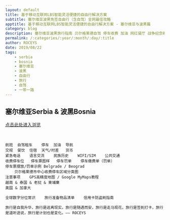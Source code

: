 ```yaml
---
layout: default
title: 基于移动互联网LBS智能灵活便捷的自由行解决方案
subtitle: 塞尔维亚波黑免签自由行（含自驾）全网最佳攻略
apptitle: 基于移动互联网LBS智能灵活便捷的自由行解决方案 - 塞尔维亚与波黑篇
category: blog
description: 塞尔维亚波黑旅行指南 贝尔格莱德自驾 停车收费 加油 网红餐厅 战争纪念碑 墓地 奥运会 萨拉热窝冬奥会滑雪场颁奖 超越LP孤独星球 罗密欧与朱丽叶 香港歌手 欧元 第纳尔 可兑换马可汇率 人民币
permalink: /:categories/:year/:month/:day/:title
author: ROCEYS
date: 2019/08/22
tags:
    - serbia
    - bosnia
    - 塞尔维亚
    - 波黑
    - 自由行
    - 旅行
    - 自驾
    - 一带一路
---
```

## 塞尔维亚Serbia & 波黑Bosnia

[点击此处进入浏览](https://roceys.cn/travel)

<br>

```
航班	自驾租车	停车	加油	导航
交规	餐饮	住宿	天气/时差	货币
紧急电话	语言交流	民族历史	WIFI/SIM	公共交通
收费停车位	停车票图样	停车罚单	停车缴费单（罚单）
停车票摆放/罚单示例 Belgrade / Beograd 
	贝尔格莱德市中心收费停车区域分类图
注意事项	GPS高精度地图 / Google MyMaps教程
越南 & 泰国 & 老挝 & 柬埔寨
美国 & 加拿大

全球数字分位常识	旅行准备物品清单	信用卡防盗刷指南

旅行是自我升华，旅行是逃离现实，旅行是随遇而安，旅行是走马观花，旅行是签到打卡，旅行是道听途说，旅行是计划也是变化。—— ROCEYS
```
